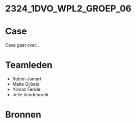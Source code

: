 # 2324_1DVO_WPL2_GROEP_06

# Case
Case gaat over...

# Teamleden

- Ruben Jamart
- Maite Gijbels
- Yilmaz Feride
- Jelle Vandebroek

# Bronnen
